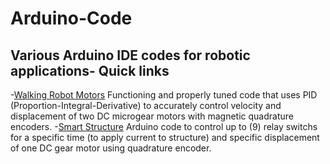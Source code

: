 # Arduino-Code
Various Arduino IDE codes for robotic applications-
Quick links
----
-[Walking Robot Motors](https://github.com/bztighe/Arduino-Code/tree/master/Tighe/walking%20robot) Functioning and properly tuned code that uses PID (Proportion-Integral-Derivative) to accurately control velocity and displacement of two DC microgear motors with magnetic quadrature encoders.
-[Smart Structure](https://github.com/bztighe/Arduino-Code/blob/master/Smart%20Structure/VoltageTimeController.ino) Arduino code to control up to (9) relay switchs for a specific time (to apply current to structure) and specific displacement of one DC gear motor using quadrature encoder. 
